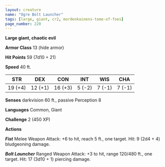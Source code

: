 ```yaml
---
layout: creature
name: "Ogre Bolt Launcher"
tags: [large, giant, cr2, mordenkainens-tome-of-foes]
page_number: 220
---
```


**Large giant, chaotic evil**

**Armor Class** 13 (hide armor)

**Hit Points** 59  (7d10 + 21)

**Speed** 40 ft.

|   STR   |   DEX   |   CON   |   INT   |   WIS   |   CHA   |
|:-------:|:-------:|:-------:|:-------:|:-------:|:-------:|
| 19 (+4) | 12 (+1) | 16 (+3) | 5 (-2) | 7 (-1) | 7 (-1) |

**Senses** darkvision 60 ft., passive Perception 8

**Languages** Common, Giant

**Challenge** 2 (450 XP)

**Actions**

***Fist*** Melee Weapon Attack: +6 to hit, reach 5 ft., one target. Hit: 9 (2d4 + 4) bludgeoning damage.

***Bolt Launcher*** Ranged Weapon Attack: +3 to hit, range 120/480 ft., one target. Hit: 17 (3d10 + 1) piercing damage.